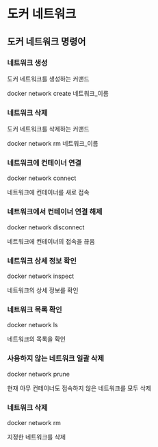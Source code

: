 # 도커 네트워크

## 도커 네트워크 명령어

### 네트워크 생성
도커 네트워크를 생성하는 커맨드

docker network create 네트워크_이름

### 네트워크 삭제
도커 네트워크를 삭제하는 커맨드

docker network rm 네트워크_이름

### 네트워크에 컨테이너 연결
docker network connect

네트워크에 컨테이너를 새로 접속

### 네트워크에서 컨테이너 연결 해제
docker network disconnect

네트워크에 컨테이너의 접속을 끊음

### 네트워크 상세 정보 확인
docker network inspect

네트워크의 상세 정보를 확인

### 네트워크 목록 확인
docker network ls

네트워크의 목록을 확인

### 사용하지 않는 네트워크 일괄 삭제
docker network prune

현재 아무 컨테이너도 접속하지 않은 네트워크를 모두 삭제

### 네트워크 삭제
docker network rm

지정한 네트워크를 삭제